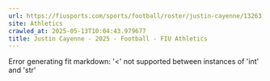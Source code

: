 ```yaml
---
url: https://fiusports.com/sports/football/roster/justin-cayenne/13263
site: Athletics
crawled_at: 2025-05-13T10:04:43.979677
title: Justin Cayenne - 2025 - Football - FIU Athletics
---
```


Error generating fit markdown: '<' not supported between instances of 'int' and 'str'